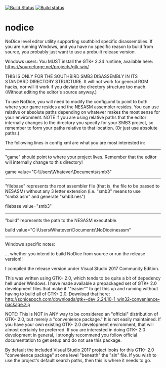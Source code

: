 
[![Build Status](https://travis-ci.org/narfman0/nodice.svg?branch=master)](https://travis-ci.org/narfman0/nodice)
[![Build status](https://ci.appveyor.com/api/projects/status/j9dbd9a5s2nk5j51?svg=true)](https://ci.appveyor.com/project/narfman0/nodice)


# nodice
NoDice level editor utility supporting southbird specific disassemblies. If you are running Windows, and you
have no specific reason to build from source, you probably just want to use a prebuilt release version.

Windows users: You MUST install the GTK+ 2.24 runtime, available here: https://sourceforge.net/projects/gtk-win/

THIS IS ONLY FOR THE SOUTHBIRD SMB3 DISASSEMBLY IN ITS STANDARD DIRECTORY STRUCTURE. It will not work for
general ROM hacks, nor will it work if you deviate the directory structure too much. (Without editing the
editor's source anyway.)

To use NoDice, you will need to modify the config.xml to point to both where your game resides and the
NESASM assembler resides. You can use relative or absolute paths depending on whatever makes the most sense
for your environment. NOTE if you are using relative paths that the editor internally changes to the 
directory you specify for your SMB3 project, so remember to form your paths relative to that location.
(Or just use absolute paths.)

The following lines in config.xml are what you are most interested in:

------

"game" should point to where your project lives. Remember that the editor will internally change to this directory!

game value="C:\Users\Whatever\Documents\smb3"

------

"filebase" represents the root assembler file (that is, the file to be passed to NESASM) without any 3
letter extension (i.e. "smb3" means to use "smb3.asm" and generate "smb3.nes")

filebase value="smb3"

------

"build" represents the path to the NESASM executable. 

build value="C:\Users\Whatever\Documents\NoDice\nesasm"

------

Windows specific notes:

... whether you intend to build NoDice from source or run the release version!!

I compiled the release version under Visual Studio 2017 Community Edition.

This was written using GTK+ 2.0, which tends to be quite a bit of depedency hell under Windows. I have
made available a prepackaged set of GTK+ 2.0 development files that make it ""easier"" to get this up
and running without having to build all of GTK+ 2.0. Download that here:
http://sonicepoch.com/downloads/gtk+-dev_2.24.10-1_win32-convenience-package.zip

NOTE: This is NOT in ANY way to be considered an "official" distribution of GTK+ 2.0, but merely a
"convenience package." It is not easily maintained. If you have your own existing GTK+ 2.0 development
environment, that will almost certainly be preferred. If you are interested in doing GTK+ 2.0 development
in general, I strongly recommend you follow official documentation to get setup and do not use this package.

By default the included Visual Studio 2017 project looks for this GTK+ 2.0 "convenience package" at one level
"beneath" the "sln" file. If you wish to use the project's default search paths, then this is where it needs
to go.
